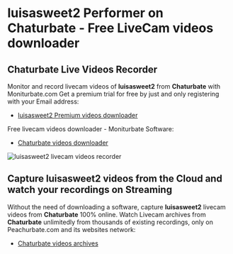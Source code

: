 # luisasweet2 Performer on Chaturbate - Free LiveCam videos downloader

## Chaturbate Live Videos Recorder

Monitor and record livecam videos of **luisasweet2** from **Chaturbate** with Moniturbate.com
Get a premium trial for free by just and only registering with your Email address:
* [luisasweet2 Premium videos downloader](https://moniturbate.com/request-demo-licence-key.html)

Free livecam videos downloader - Moniturbate Software:
* [Chaturbate videos downloader](https://moniturbate.com/moniturbate-download-software.html)

![luisasweet2 livecam videos recorder](https://peachurnet.com/templates/moniturbate-software.png)


## Capture luisasweet2 videos from the Cloud and watch your recordings on Streaming

Without the need of downloading a software, capture **luisasweet2** livecam videos from **Chaturbate** 100% online.
Watch Livecam archives from **Chaturbate** unlimitedly from thousands of existing recordings, only on Peachurbate.com and its websites network:
* [Chaturbate videos archives](https://peachurnet.com/)
